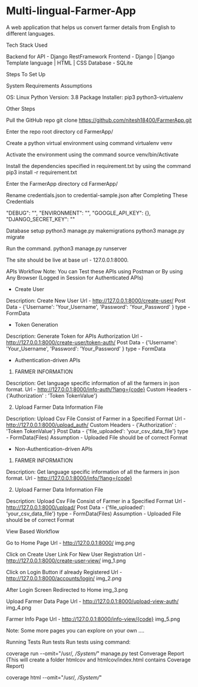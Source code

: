 # Multi-lingual-Farmer-App
A web application that helps us convert farmer details from English to different languages.

Tech Stack Used

Backend for API - Django RestFramework
Frontend - Django | Django Template language | HTML | CSS
Database - SQLite

Steps To Set Up

System Requirements Assumptions

OS: Linux
Python Version: 3.8
Package Installer: pip3
python3-virtualenv

Other Steps

Pull the GitHub repo
git clone https://github.com/nitesh18400/FarmerApp.git

Enter the repo root directory
cd FarmerApp/

Create a python virtual environment using command
virtualenv venv

Activate the environment using the command
source venv/bin/Activate

Install the dependencies specified in requirement.txt by using the command
pip3 install -r requirement.txt

Enter the FarmerApp directory
 cd FarmerApp/

Rename credentials.json to credential-sample.json after Completing These Credentials

"DEBUG": "",
"ENVIRONMENT": "",
"GOOGLE_API_KEY": {},
"DJANGO_SECRET_KEY": ""

Database setup
 python3 manage.py makemigrations
 python3 manage.py migrate

Run the command.
 python3 manage.py runserver

The site should be live at base url - 127.0.0.1:8000.

APIs Workflow
Note: You can Test these APIs using Postman or By using Any Browser (Logged in Session for Authenticated APIs)

- Create User

Description: Create New User
Url - http://127.0.0.1:8000/create-user/
Post Data - {'Username': 'Your_Username', 'Password': 'Your_Password' } type - FormData

- Token Generation

Description: Generate Token for APIs Authorization
Url - http://127.0.0.1:8000/create-user/token-auth/
Post Data - {'Username': 'Your_Username', 'Password': 'Your_Password' } type - FormData

- Authentication-driven APIs
1. FARMER INFORMATION

Description: Get language specific information of all the farmers in json format.
Url - http://127.0.0.1:8000/info-auth/?lang={code}
Custom Headers - {'Authorization' : 'Token TokenValue'}

2. Upload Farmer Data Information File

Description: Upload Csv File Consist of Farmer in a Specified Format
Url - http://127.0.0.1:8000/upload_auth/
Custom Headers - {'Authorization' : 'Token TokenValue'}
Post Data - {'file_uploaded': 'your_csv_data_file'} type - FormData(Files)
Assumption - Uploaded File should be of correct Format

- Non-Authentication-driven APIs
1. FARMER INFORMATION

Description: Get language specific information of all the farmers in json format.
Url - http://127.0.0.1:8000/info/?lang={code}

2. Upload Farmer Data Information File

Description: Upload Csv File Consist of Farmer in a Specified Format
Url - http://127.0.0.1:8000/upload/
Post Data - {'file_uploaded': 'your_csv_data_file'} type - FormData(Files)
Assumption - Uploaded File should be of correct Format























View Based Workflow

Go to Home Page Url - http://127.0.0.1:8000/ img.png

Click on Create User Link For New User Registration Url - http://127.0.0.1:8000/create-user-view/ img_1.png

Click on Login Button if already Registered Url - http://127.0.0.1:8000/accounts/login/ img_2.png

After Login Screen Redirected to Home img_3.png

Upload Farmer Data Page Url - http://127.0.0.1:8000/upload-view-auth/  img_4.png

Farmer Info Page Url - http://127.0.0.1:8000/info-view/{code} img_5.png

Note:  Some more pages you can explore on your own ....

Running Tests
Run tests
Run tests using command:

  coverage run --omit="/usr/*, /System/*" manage.py test
Converage Report (This will create a folder htmlcov and htmlcov/index.html contains Coverage Report)

  coverage html --omit="/usr/*, /System/*"
